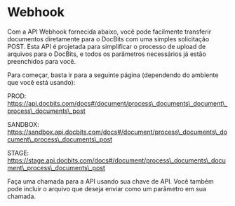 # Webhook

Com a API Webhook fornecida abaixo, você pode facilmente transferir documentos diretamente para o DocBits com uma simples solicitação POST. Esta API é projetada para simplificar o processo de upload de arquivos para o DocBits, e todos os parâmetros necessários já estão preenchidos para você.

Para começar, basta ir para a seguinte página (dependendo do ambiente que você está usando):

PROD: https://api.docbits.com/docs#/document/process\_documents\_document\_process\_documents\_post

SANDBOX: https://sandbox.api.docbits.com/docs#/document/process\_documents\_document\_process\_documents\_post

STAGE: https://stage.api.docbits.com/docs#/document/process\_documents\_document\_process\_documents\_post

Faça uma chamada para a API usando sua chave de API. Você também pode incluir o arquivo que deseja enviar como um parâmetro em sua chamada.
